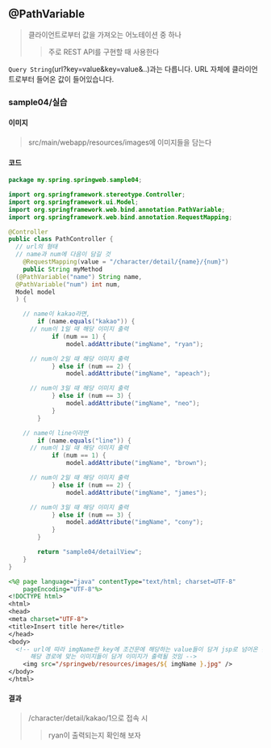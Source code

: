 ## @PathVariable
> 클라이언트로부터 값을 가져오는 어노테이션 중 하나
>> 주로 REST API를 구현할 때 사용한다

<code>Query String</code>(url?key=value&key=value&..)과는 다릅니다. URL 자체에 클라이언트로부터 들어온 값이 들어있습니다.

### sample04/실습

#### 이미지
> src/main/webapp/resources/images에 이미지들을 담는다

#### 코드
```java
package my.spring.springweb.sample04;

import org.springframework.stereotype.Controller;
import org.springframework.ui.Model;
import org.springframework.web.bind.annotation.PathVariable;
import org.springframework.web.bind.annotation.RequestMapping;

@Controller
public class PathController {
  // url의 형태
  // name과 num에 다음이 담길 것
	@RequestMapping(value = "/character/detail/{name}/{num}")
	public String myMethod
  (@PathVariable("name") String name,
  @PathVariable("num") int num,
  Model model
  ) {

    // name이 kakao라면,
		if (name.equals("kakao")) {
      // num이 1일 때 해당 이미지 출력
			if (num == 1) {
				model.addAttribute("imgName", "ryan");

      // num이 2일 때 해당 이미지 출력
			} else if (num == 2) {
				model.addAttribute("imgName", "apeach");

      // num이 3일 때 해당 이미지 출력
			} else if (num == 3) {
				model.addAttribute("imgName", "neo");
			}
		}

    // name이 line이라면
		if (name.equals("line")) {
      // num이 1일 때 해당 이미지 출력
			if (num == 1) {
				model.addAttribute("imgName", "brown");

      // num이 2일 때 해당 이미지 출력
			} else if (num == 2) {
				model.addAttribute("imgName", "james");

      // num이 3일 때 해당 이미지 출력
			} else if (num == 3) {
				model.addAttribute("imgName", "cony");
			}
		}

		return "sample04/detailView";
	}
}

```

```jsp
<%@ page language="java" contentType="text/html; charset=UTF-8"
    pageEncoding="UTF-8"%>
<!DOCTYPE html>
<html>
<head>
<meta charset="UTF-8">
<title>Insert title here</title>
</head>
<body>
  <!-- url에 따라 imgName란 key에 조건문에 해당하는 value들이 담겨 jsp로 넘어온 것이기 때문에,
      해당 경로에 맞는 이미지들이 담겨 이미지가 출력될 것임 -->
	<img src="/springweb/resources/images/${ imgName }.jpg" />
</body>
</html>
```

#### 결과
> /character/detail/kakao/1으로 접속 시
>> ryan이 출력되는지 확인해 보자